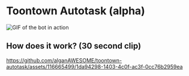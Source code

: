 # Toontown Autotask (alpha)

![GIF of the bot in action](https://media.giphy.com/media/v1.Y2lkPTc5MGI3NjExa294NzZ6ODdvdGt2c3hlaGVoOWo2cGJxYXFkbHpocWNtOG16YnBrbiZlcD12MV9pbnRlcm5hbF9naWZfYnlfaWQmY3Q9Zw/dkCnM4rj57rnVwDcGs/giphy-downsized-large.gif)

## How does it work? (30 second clip)

https://github.com/alganAWESOME/toontown-autotask/assets/116665499/1da94298-1403-4c0f-ac3f-0cc76b2959ea
